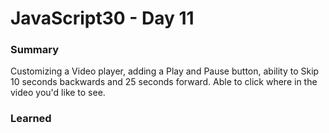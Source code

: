 # JavaScript30 - Day 11

### Summary
Customizing a Video player, adding a Play and Pause button, ability to Skip 10 seconds backwards and 25 seconds forward. Able to click where in the video you'd like to see.

### Learned

